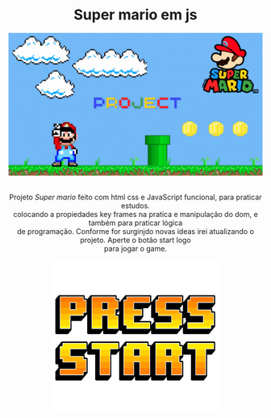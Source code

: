 <h1 align="center"> Super mario em js </h1>

  <div align="center">
    <img src="./imagens/thunb projec mario em js (1).gif" />
  <br/>
    <br/>
  <p>
    Projeto <i>Super mario</i> feito com html css e JavaScript funcional, para praticar estudos. <br/>
    colocando a propiedades key frames na pratica e manipulação do dom, e também para praticar lógica <br/>
    de programação. Conforme for surginjdo novas ideas irei atualizando o projeto. Aperte o botão start logo <br/>
    para jogar o game.
  </p>
  </div>
  
  <div align="center">
  <a href="https://guidev1.github.io/Super_Mario_com_js/"><img width="330px" height="300px" src="./imagens/startMario.gif" /></a>
  </div>
  
  
 

